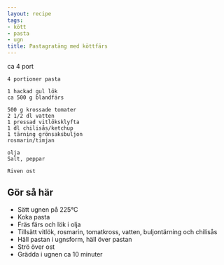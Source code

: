 ```yaml
---
layout: recipe
tags:
- kött
- pasta
- ugn
title: Pastagratäng med köttfärs
---
```


ca 4 port
```
4 portioner pasta

1 hackad gul lök
ca 500 g blandfärs

500 g krossade tomater
2 1/2 dl vatten
1 pressad vitlöksklyfta
1 dl chilisås/ketchup
1 tärning grönsaksbuljon
rosmarin/timjan

olja
Salt, peppar

Riven ost
```

## Gör så här
* Sätt ugnen på 225°C
* Koka pasta
* Fräs färs och lök i olja
* Tillsätt vitlök, rosmarin, tomatkross, vatten, buljontärning och chilisås
* Häll pastan i ugnsform, häll över pastan
* Strö över ost
* Grädda i ugnen ca 10 minuter
